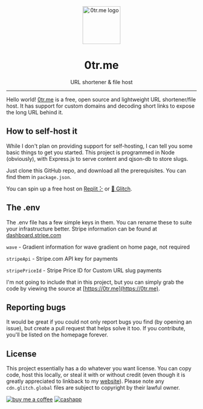 <div align="center">
<img src="https://user-images.githubusercontent.com/70700766/227785476-b52f0810-25e8-438f-a8d5-239ead0eb6e9.png" alt="0tr.me logo" width="100">
<h1>0tr.me</h1>
<p>URL shortener & file host</p>
</div>

***

Hello world! [0tr.me](https://0tr.me) is a free, open source and lightweight URL shortener/file host. It has support for custom domains and decoding short links to expose the long URL behind it. 

## How to self-host it
While I don't plan on providing support for self-hosting, I can tell you some basic things to get you started. This project is programmed in Node (obviously), with Express.js to serve content and qjson-db to store slugs. 

Just clone this GitHub repo, and download all the prerequisites. You can find them in `package.json`.  

You can spin up a free host on [Replit ⠕](https://replit.com) or [🎏 Glitch](https://glitch.com).

## The .env

The .env file has a few simple keys in them. You can rename these to suite your infrastructure better. Stripe information can be found at [dashboard.stripe.com](https://dashboard.stripe.com)

`wave` - Gradient information for wave gradient on home page, not required

`stripeApi` - Stripe.com API key for payments

`stripePriceId` - Stripe Price ID for Custom URL slug payments

I'm not going to include that in this project, but you can simply grab the code by viewing the source at [https://0tr.me](https://0tr.me). 

## Reporting bugs
It would be great if you could not only report bugs you find (by opening an issue), but create a pull request that helps solve it too. If you contribute, you'll be listed on the homepage forever. 

## License
This project essentially has a do whatever you want license. You can copy code, host this locally, or steal it with or without credit (even though it is greatly appreciated to linkback to my [website](https://willm.xyz)). Please note any `cdn.glitch.global` files are subject to copyright by their lawful owner. 

[![buy me a coffee](https://img.shields.io/badge/Buy%20Me%20A%20Coffee-FFDD00.svg?style=for-the-badge&logo=Buy-Me-A-Coffee&logoColor=black  'buy me a coffee')](https://bmc.xyz/willymuffin) [![cashapp](https://img.shields.io/badge/Cash%20App-00C244.svg?style=for-the-badge&logo=Cash-App&logoColor=white 'cashapp')](https://cash.app/$willmccrudden) 